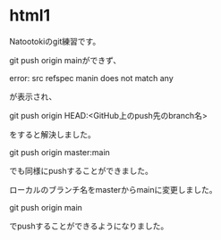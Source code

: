 # html1

Natootokiのgit練習です。

git push origin mainができず、

error: src refspec manin does not match any

が表示され、

git push origin HEAD:<GitHub上のpush先のbranch名>

をすると解決しました。

git push origin master:main

でも同様にpushすることができました。

ローカルのブランチ名をmasterからmainに変更しました。

git push origin main

でpushすることができるようになりました。